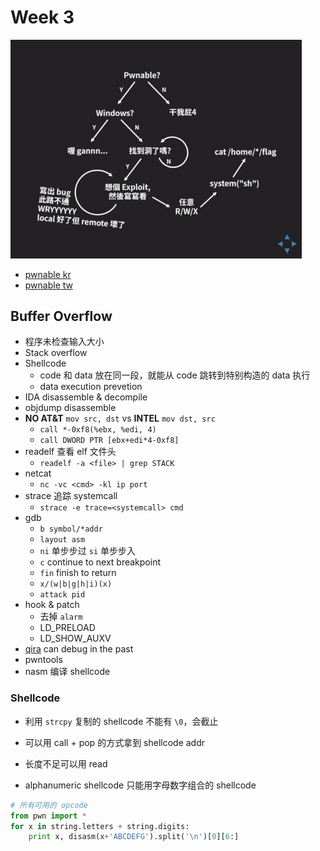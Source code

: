 # Week 3

<img src="image-20200714153056309.png" alt="image-20200714153056309" style="zoom:67%;" />

- [pwnable kr](http://pwnable.kr)
- [pwnable tw](http://pwnable.tw)

## Buffer Overflow

- 程序未检查输入大小
- Stack overflow
- Shellcode
  - code 和 data 放在同一段，就能从 code 跳转到特别构造的 data 执行
  - data execution prevetion
- IDA disassemble & decompile
- objdump disassemble
- **NO AT&T** `mov src, dst` vs **INTEL** `mov dst, src`
  - `call *-0xf8(%ebx, %edi, 4)`
  - `call DWORD PTR [ebx+edi*4-0xf8]`
- readelf 查看 elf 文件头
  - `readelf -a <file> | grep STACK`
- netcat
  - `nc -vc <cmd> -kl ip port`
- strace 追踪 systemcall
  - `strace -e trace=<systemcall> cmd`
- gdb
  - `b symbol/*addr`
  - `layout asm`
  - `ni` 单步步过 `si` 单步步入
  - `c` continue to next breakpoint
  - `fin` finish to return
  - `x/(w|b|g|h|i)(x)`
  - `attack pid`
- hook & patch
  - 去掉 `alarm`
  - LD_PRELOAD
  - LD_SHOW_AUXV
- [qira](http://qira.me) can debug in the past
- pwntools
- nasm 编译 shellcode

### Shellcode

- 利用 `strcpy` 复制的 shellcode 不能有 `\0`，会截止
- 可以用 call + pop 的方式拿到 shellcode addr
- 长度不足可以用 read

- alphanumeric shellcode 只能用字母数字组合的 shellcode

```python
# 所有可用的 opcode
from pwn import *
for x in string.letters + string.digits:
    print x, disasm(x+'ABCDEFG').split('\n')[0][6:]
```

